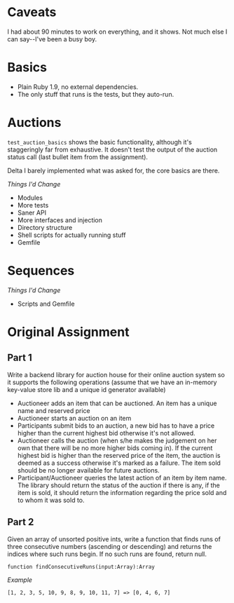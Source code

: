 # Caveats

I had about 90 minutes to work on everything, and it shows. Not much else I can say--I've been a busy boy.

# Basics

* Plain Ruby 1.9, no external dependencies.
* The only stuff that runs is the tests, but they auto-run.

# Auctions

`test_auction_basics` shows the basic functionality, although it's staggeringly far from exhaustive. It doesn't test the output of the auction status call (last bullet item from the assignment).

Delta I barely implemented what was asked for, the core basics are there.

*Things I'd Change*

* Modules
* More tests
* Saner API
* More interfaces and injection
* Directory structure
* Shell scripts for actually running stuff
* Gemfile

# Sequences

*Things I'd Change*

* Scripts and Gemfile

# Original Assignment

## Part 1

Write a backend library for auction house for their online auction system so it supports the following operations (assume that we have an in-memory key-value store lib and a unique id generator available)

* Auctioneer adds an item that can be auctioned. An item has a unique name and reserved price
* Auctioneer starts an auction on an item
* Participants submit bids to an auction, a new bid has to have a price higher than the current highest bid otherwise it's not allowed.
* Auctioneer calls the auction (when s/he makes the judgement on her own that there will be no more higher bids coming in). If the current highest bid is higher than the reserved price of the item, the auction is deemed as a success otherwise it's marked as a failure. The item sold should be no longer available for future auctions.
* Participant/Auctioneer queries the latest action of an item by item name. The library should return the status of the auction if there is any, if the item is sold, it should return the information regarding the price sold and to whom it was sold to.

## Part 2

Given an array of unsorted positive ints, write a function that finds runs of three consecutive numbers (ascending or descending) and returns the indices where such runs begin.  If no such runs are found, return null.

    function findConsecutiveRuns(input:Array):Array

*Example*

    [1, 2, 3, 5, 10, 9, 8, 9, 10, 11, 7] => [0, 4, 6, 7]
